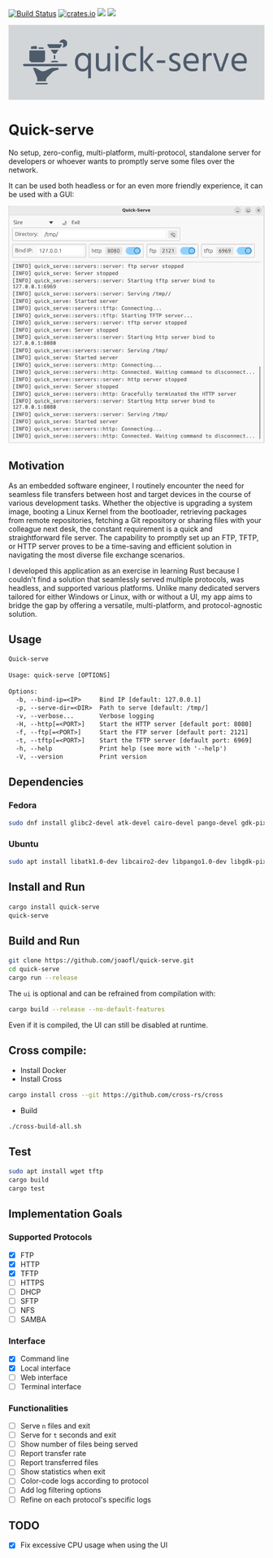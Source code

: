 [![Build Status](https://github.com/joaofl/quick-serve/actions/workflows/rust.yml/badge.svg)](https://github.com/joaofl/quick-serve/actions/workflows/rust.yml)
[![crates.io](https://img.shields.io/crates/v/quick-serve.svg)](https://crates.io/crates/quick-serve)
![](https://tokei.rs/b1/github/joaofl/quick-serve?category=code)
[![](https://deps.rs/repo/github/joaofl/quick-serve/status.svg)](https://deps.rs/repo/github/joaofl/quick-serve)

<p align="center"> 
  <p align="center"> <img src="media/logo.png" alt="Logo" width="600"/> </p>
</p>

# Quick-serve
No setup, zero-config, multi-platform, multi-protocol, standalone server for developers or whoever wants to promptly 
serve some files over the network.

It can be used both headless or for an even more friendly experience, it can be used with a GUI:

<!-- ![alt text](media/screenshot.png "Screenshot") -->

<p align="center">
  <img src="media/screenshot.png" alt="Screenshot" width="600"/>
</p>

## Motivation

As an embedded software engineer, I routinely encounter the need for seamless file transfers between host and target 
devices in the course of various development tasks. Whether the objective is upgrading a system image, booting a Linux 
Kernel from the bootloader, retrieving packages from remote repositories, fetching a Git repository or sharing files with 
your colleague next desk, the constant requirement is a quick and straightforward file server. The capability to promptly 
set up an FTP, TFTP, or HTTP server proves to be a time-saving and efficient solution in navigating the most diverse 
file exchange scenarios.

I developed this application as an exercise in learning Rust because I couldn't find a solution that seamlessly served 
multiple protocols, was headless, and supported various platforms. Unlike many dedicated servers tailored for either 
Windows or Linux, with or without a UI, my app aims to bridge the gap by offering a versatile, multi-platform, and 
protocol-agnostic solution.

## Usage

```shell
Quick-serve

Usage: quick-serve [OPTIONS]

Options:
  -b, --bind-ip=<IP>     Bind IP [default: 127.0.0.1]
  -p, --serve-dir=<DIR>  Path to serve [default: /tmp/]
  -v, --verbose...       Verbose logging
  -H, --http[=<PORT>]    Start the HTTP server [default port: 8080]
  -f, --ftp[=<PORT>]     Start the FTP server [default port: 2121]
  -t, --tftp[=<PORT>]    Start the TFTP server [default port: 6969]
  -h, --help             Print help (see more with '--help')
  -V, --version          Print version
```


## Dependencies

### Fedora
```sh
sudo dnf install glibc2-devel atk-devel cairo-devel pango-devel gdk-pixbuf2-devel gtk3-devel
```

### Ubuntu
```sh
sudo apt install libatk1.0-dev libcairo2-dev libpango1.0-dev libgdk-pixbuf2.0-dev libgtk-3-dev
```

## Install and Run

```sh
cargo install quick-serve
quick-serve
```

## Build and Run

```sh
git clone https://github.com/joaofl/quick-serve.git
cd quick-serve
cargo run --release
```

The `ui` is optional and can be refrained from compilation with:

```sh
cargo build --release --no-default-features
```

Even if it is compiled, the UI can still be disabled at runtime.

## Cross compile:

- Install Docker
- Install Cross
```bash
cargo install cross --git https://github.com/cross-rs/cross
```

- Build
```sh
./cross-build-all.sh
```

## Test

```sh
sudo apt install wget tftp
cargo build
cargo test
```

## Implementation Goals

### Supported Protocols
- [x] FTP
- [x] HTTP
- [x] TFTP
- [ ] HTTPS
- [ ] DHCP
- [ ] SFTP
- [ ] NFS
- [ ] SAMBA

### Interface
- [x] Command line
- [x] Local interface
- [ ] Web interface
- [ ] Terminal interface

### Functionalities
- [ ] Serve `n` files and exit
- [ ] Serve for `t` seconds and exit
- [ ] Show number of files being served
- [ ] Report transfer rate
- [ ] Report transferred files
- [ ] Show statistics when exit
- [ ] Color-code logs according to protocol
- [ ] Add log filtering options
- [ ] Refine on each protocol's specific logs

## TODO
- [x] Fix excessive CPU usage when using the UI
